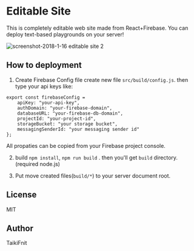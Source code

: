 # Editable Site

This is completely editable web site made from React+Firebase.
You can deploy text-based playgrounds on your server!

![screenshot-2018-1-16 editable site 2](https://user-images.githubusercontent.com/8556774/34991194-11318ef2-fb0c-11e7-9412-c719eaec79d4.png)

## How to deployment
1. Create Firebase Config file
create new file `src/build/config.js`. then type your api keys like:

```
export const firebaseConfig = 
    apiKey: "your-api-key",
    authDomain: "your-firebase-domain",
    databaseURL: "your-firebase-db-domain",
    projectId: "your-project-id",
    storageBucket: "your storage bucket",
    messagingSenderId: "your messaging sender id"
};
```

All propaties can be copied from your Firebase project console. 

2. build
`npm install`, `npm run build` . then you'll get `build` directory. (required node.js)

3. Put
move created files(`build/*`) to your server document root.

## License
MIT

## Author
TaikiFnit